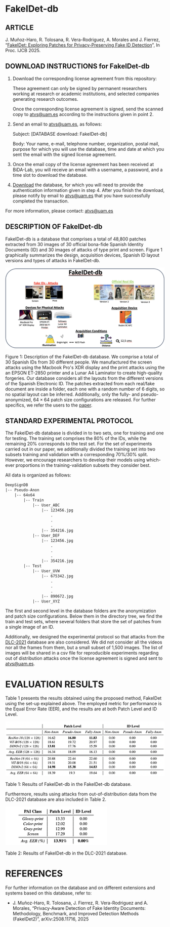 # FakeIDet-db

## ARTICLE
J. Muñoz-Haro, R. Tolosana, R. Vera-Rodriguez, A. Morales and J. Fierrez, “[FakeIDet: Exploring Patches for Privacy-Preserving Fake ID Detection](https://arxiv.org/abs/2504.07761)”, In Proc. IJCB 2025. 

## DOWNLOAD INSTRUCTIONS for FakeIDet-db
1. Download the corresponding license agreement from this repository:
    
    These agreement can only be signed by permanent researchers working at research or academic institutions, and selected companies generating research outcomes.
    
    Once the corresponding license agreement is signed, send the scanned copy to atvs@uam.es according to the instructions given in point 2.

2. Send an email to atvs@uam.es, as follows:

    Subject: [DATABASE download: FakeIDet-db]

    Body: Your name, e-mail, telephone number, organization, postal mail, purpose for which you will use the database, time and date at which you sent the email with the signed license agreement.

3. Once the email copy of the license agreement has been received at BiDA-Lab, you will receive an email with a username, a password, and a time slot to download the database.

4. [Download](https://bidalab.eps.uam.es/listdatabases) the database, for which you will need to provide the authentication information given in step 4. After you finish the download, please notify by email to atvs@uam.es that you have successfully completed the transaction.

For more information, please contact: atvs@uam.es 

## DESCRIPTION OF FakeIDet-db
FakeIDet-db is a database that comprises a total of 48,800 patches extracted from 30 images of 30 official bona-fide Spanish Identity Documents (ID) and 30 images of attacks of type print and screen. Figure 1 graphically summarizes the design, acquisition devices, Spanish ID layout versions and types of attacks in FakeIDet-db.

![image info](./assets/summary.png)

Figure 1: Description of the FakeIDet-db database. We comprise a total of 30 Spanish IDs from 30 different people. We manufactured the screen attacks using the Macbook Pro's XDR display and the print attacks using the an EPSON ET-2850 printer and a Lunar A4 Laminator to create high-quality forgeries. Our database considers all the layouts from the different versions of the Spanish Electronic ID. The patches extracted from each real/fake document are inside a folder, each one with a random number of 6 digits, so no spatial layout can be inferred. Additionally, only the fully- and pseudo-anonymized, $64 \times 64$ patch size configurations are released. For further specifics, we refer the users to the [paper](https://arxiv.org/abs/2504.07761).

## STANDARD EXPERIMENTAL PROTOCOL

The FakeIDet-db database is divided in to two sets, one for training and one for testing. The training set comprises the 80% of the IDs, while the remaining 20% corresponds to the test set. For the set of experiments carried out in our paper, we additionally divided the training set into two subsets training and validation with a corresponding 70%/30% split. However, we encourage researchers to develop their models using which-ever proportions in the training-validation subsets they consider best.

All data is organized as follows:

```
DeepSignDB
|-- Pseudo-Anon
    |-- 64x64
        |-- Train
            |-- User_ABC
                |-- 123456.jpg
                    .
                    .
                    .
                |-- 354216.jpg
            |-- User_DEF
                |-- 123456.jpg
                    .
                    .
                    .
                |-- 354216.jpg
        |-- Test
            |-- User_UVW
                |-- 675342.jpg
                    .
                    .
                    .
                |-- 890672.jpg
            |-- User_XYZ
```
The first and second level in the database folders are the anonymization and patch size configurations. Below them in the directory tree, we find the train and test sets, where several folders that store the set of patches from a single image of an ID. 

Additionally, we designed the experimental protocol so that attacks from the [DLC-2021](https://www.mdpi.com/2313-433X/8/7/181) database are also considered. We did not consider all the videos nor all the frames from them, but a small subset of 1,500 images. The list of images will be shared in a csv file for reproducible experiments regarding out of distribution attacks once the license agreement is signed and sent to atvs@uam.es.

# EVALUATION RESULTS

Table 1 presents the results obtained using the proposed method, FakeIDet using the set-up explained above. The employed metric for performance is the Equal Error Rate (EER), and the results are at both Patch Level and ID Level.

![image info](./assets/fakeidet-results.png)

Table 1: Results of FakeIDet-db in the FakeIDet-db database.

Furthermore, results using attacks from out-of-distribution data from the DLC-2021 database are also included in Table 2.

![image info](./assets/DLC_results.png)

Table 2: Results of FakeIDet-db in the DLC-2021 database.

# REFERENCES

For further information on the database and on different extensions and systems based on this database, refer to:

* J. Muñoz-Haro, R. Tolosana, J. Fierrez, R. Vera-Rodriguez and A. Morales, “Privacy-Aware Detection of Fake Identity Documents: Methodology, Benchmark, and Improved Detection Methods (FakeIDet2)”, arXiv:2508.11716, 2025
